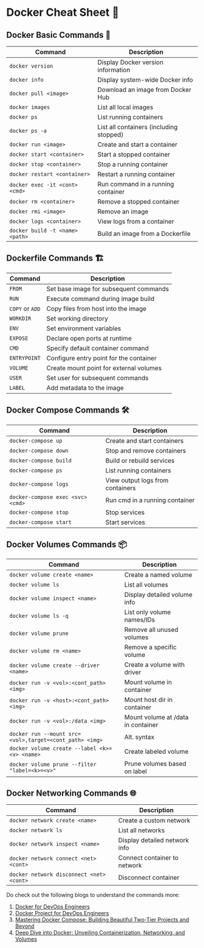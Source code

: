 # Docker Cheat Sheet 🐳

## Docker Basic Commands 🚀

| Command                          | Description                                 |
|----------------------------------|---------------------------------------------|
| `docker version`                 | Display Docker version information          |
| `docker info`                    | Display system-wide Docker info             |
| `docker pull <image>`            | Download an image from Docker Hub           |
| `docker images`                  | List all local images                       |
| `docker ps`                      | List running containers                     |
| `docker ps -a`                   | List all containers (including stopped)     |
| `docker run <image>`             | Create and start a container                |
| `docker start <container>`       | Start a stopped container                   |
| `docker stop <container>`        | Stop a running container                    |
| `docker restart <container>`     | Restart a running container                 |
| `docker exec -it <cont> <cmd>`   | Run command in a running container          |
| `docker rm <container>`          | Remove a stopped container                  |
| `docker rmi <image>`             | Remove an image                            |
| `docker logs <container>`        | View logs from a container                 |
| `docker build -t <name> <path>`  | Build an image from a Dockerfile           |

## Dockerfile Commands 🏗️

| Command                          | Description                                 |
|----------------------------------|---------------------------------------------|
| `FROM`                           | Set base image for subsequent commands     |
| `RUN`                            | Execute command during image build          |
| `COPY` or `ADD`                  | Copy files from host into the image         |
| `WORKDIR`                        | Set working directory                       |
| `ENV`                            | Set environment variables                   |
| `EXPOSE`                         | Declare open ports at runtime               |
| `CMD`                            | Specify default container command           |
| `ENTRYPOINT`                     | Configure entry point for the container    |
| `VOLUME`                         | Create mount point for external volumes    |
| `USER`                           | Set user for subsequent commands            |
| `LABEL`                          | Add metadata to the image                   |

## Docker Compose Commands 🛠️

| Command                          | Description                                 |
|----------------------------------|---------------------------------------------|
| `docker-compose up`              | Create and start containers                |
| `docker-compose down`            | Stop and remove containers                 |
| `docker-compose build`           | Build or rebuild services                  |
| `docker-compose ps`              | List running containers                    |
| `docker-compose logs`            | View output logs from containers           |
| `docker-compose exec <svc> <cmd>`| Run cmd in a running container            |
| `docker-compose stop`            | Stop services                               |
| `docker-compose start`           | Start services                              |

## Docker Volumes Commands 📦

| Command                          | Description                                 |
|----------------------------------|---------------------------------------------|
| `docker volume create <name>`    | Create a named volume                      |
| `docker volume ls`               | List all volumes                           |
| `docker volume inspect <name>`   | Display detailed volume info               |
| `docker volume ls -q`            | List only volume names/IDs                 |
| `docker volume prune`            | Remove all unused volumes                  |
| `docker volume rm <name>`        | Remove a specific volume                   |
| `docker volume create --driver <name>` | Create a volume with driver            |
| `docker run -v <vol>:<cont_path> <img>` | Mount volume in container            |
| `docker run -v <host>:<cont_path> <img>`| Mount host dir in container         |
| `docker run -v <vol>:/data <img>`| Mount volume at /data in container         |
| `docker run --mount src=<vol>,target=<cont_path> <img>`| Alt. syntax |
| `docker volume create --label <k>=<v> <name>`| Create labeled volume               |
| `docker volume prune --filter "label=<k>=<v>"`| Prune volumes based on label    |

## Docker Networking Commands 🌐

| Command                          | Description                                 |
|----------------------------------|---------------------------------------------|
| `docker network create <name>`   | Create a custom network                    |
| `docker network ls`              | List all networks                          |
| `docker network inspect <name>`  | Display detailed network info              |
| `docker network connect <net> <cont>` | Connect container to network           |
| `docker network disconnect <net> <cont>` | Disconnect container                  |


Do check out the following blogs to understand the commands more:

1. [Docker for DevOps Engineers](https://keshavbathla.hashnode.dev/docker-for-devops-engineers)
2. [Docker Project for DevOps Engineers](https://keshavbathla.hashnode.dev/docker-project-for-devops-engineers)
3. [Mastering Docker Compose: Building Beautiful Two-Tier Projects and Beyond](https://keshavbathla.hashnode.dev/mastering-docker-compose-building-beautiful-two-tier-projects-and-beyond)
4. [Deep Dive into Docker: Unveiling Containerization, Networking, and Volumes](https://keshavbathla.hashnode.dev/deep-dive-into-docker-unveiling-containerization-networking-and-volumes)
